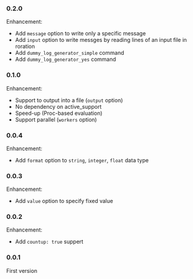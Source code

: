 ### 0.2.0

Enhancement:

  * Add `message` option to write only a specific message
  * Add `input` option to write messges by reading lines of an input file in roration
  * Add `dummy_log_generator_simple` command
  * Add `dummy_log_generator_yes` command

### 0.1.0

Enhancement:

  * Support to output into a file (`output` option)
  * No dependency on active_support
  * Speed-up (Proc-based evaluation)
  * Support parallel (`workers` option)

### 0.0.4

Enhancement:

  * Add `format` option to `string`, `integer`, `float` data type

### 0.0.3

Enhancement:

  * Add `value` option to specify fixed value

### 0.0.2

Enhancement:

  * Add `countup: true` suppert

### 0.0.1

First version
